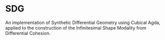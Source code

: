 # SDG
An implementation of Synthetic Differential Geometry using Cubical Agda, applied to the construction of the Infinitesimal Shape Modality from Differential Cohesion.

